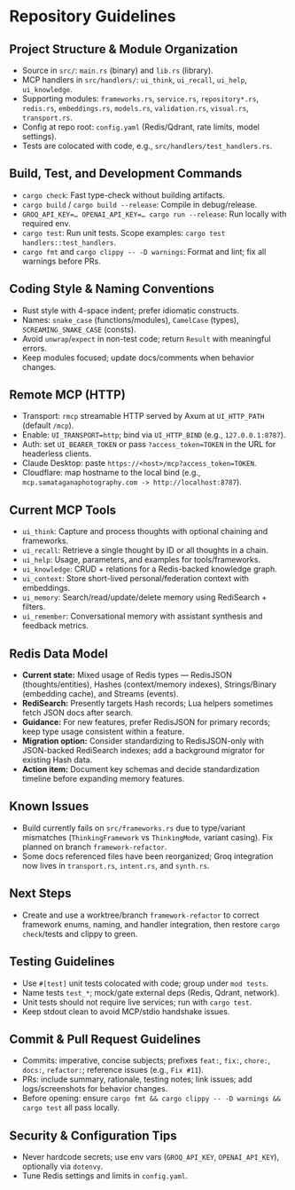 # Repository Guidelines

## Project Structure & Module Organization
- Source in `src/`: `main.rs` (binary) and `lib.rs` (library).
- MCP handlers in `src/handlers/`: `ui_think`, `ui_recall`, `ui_help`, `ui_knowledge`.
- Supporting modules: `frameworks.rs`, `service.rs`, `repository*.rs`, `redis.rs`, `embeddings.rs`, `models.rs`, `validation.rs`, `visual.rs`, `transport.rs`.
- Config at repo root: `config.yaml` (Redis/Qdrant, rate limits, model settings).
- Tests are colocated with code, e.g., `src/handlers/test_handlers.rs`.

## Build, Test, and Development Commands
- `cargo check`: Fast type-check without building artifacts.
- `cargo build` / `cargo build --release`: Compile in debug/release.
- `GROQ_API_KEY=… OPENAI_API_KEY=… cargo run --release`: Run locally with required env.
- `cargo test`: Run unit tests. Scope examples: `cargo test handlers::test_handlers`.
- `cargo fmt` and `cargo clippy -- -D warnings`: Format and lint; fix all warnings before PRs.

## Coding Style & Naming Conventions
- Rust style with 4-space indent; prefer idiomatic constructs.
- Names: `snake_case` (functions/modules), `CamelCase` (types), `SCREAMING_SNAKE_CASE` (consts).
- Avoid `unwrap`/`expect` in non-test code; return `Result` with meaningful errors.
- Keep modules focused; update docs/comments when behavior changes.

## Remote MCP (HTTP)
- Transport: `rmcp` streamable HTTP served by Axum at `UI_HTTP_PATH` (default `/mcp`).
- Enable: `UI_TRANSPORT=http`; bind via `UI_HTTP_BIND` (e.g., `127.0.0.1:8787`).
- Auth: set `UI_BEARER_TOKEN` or pass `?access_token=TOKEN` in the URL for headerless clients.
- Claude Desktop: paste `https://<host>/mcp?access_token=TOKEN`.
- Cloudflare: map hostname to the local bind (e.g., `mcp.samataganaphotography.com -> http://localhost:8787`).

## Current MCP Tools
- `ui_think`: Capture and process thoughts with optional chaining and frameworks.
- `ui_recall`: Retrieve a single thought by ID or all thoughts in a chain.
- `ui_help`: Usage, parameters, and examples for tools/frameworks.
- `ui_knowledge`: CRUD + relations for a Redis-backed knowledge graph.
- `ui_context`: Store short-lived personal/federation context with embeddings.
- `ui_memory`: Search/read/update/delete memory using RediSearch + filters.
- `ui_remember`: Conversational memory with assistant synthesis and feedback metrics.

## Redis Data Model
- **Current state:** Mixed usage of Redis types — RedisJSON (thoughts/entities), Hashes (context/memory indexes), Strings/Binary (embedding cache), and Streams (events).
- **RediSearch:** Presently targets Hash records; Lua helpers sometimes fetch JSON docs after search.
- **Guidance:** For new features, prefer RedisJSON for primary records; keep type usage consistent within a feature.
- **Migration option:** Consider standardizing to RedisJSON-only with JSON-backed RediSearch indexes; add a background migrator for existing Hash data.
- **Action item:** Document key schemas and decide standardization timeline before expanding memory features.

## Known Issues
- Build currently fails on `src/frameworks.rs` due to type/variant mismatches (`ThinkingFramework` vs `ThinkingMode`, variant casing). Fix planned on branch `framework-refactor`.
- Some docs referenced files have been reorganized; Groq integration now lives in `transport.rs`, `intent.rs`, and `synth.rs`.

## Next Steps
- Create and use a worktree/branch `framework-refactor` to correct framework enums, naming, and handler integration, then restore `cargo check`/tests and clippy to green.

## Testing Guidelines
- Use `#[test]` unit tests colocated with code; group under `mod tests`.
- Name tests `test_*`; mock/gate external deps (Redis, Qdrant, network).
- Unit tests should not require live services; run with `cargo test`.
- Keep stdout clean to avoid MCP/stdio handshake issues.

## Commit & Pull Request Guidelines
- Commits: imperative, concise subjects; prefixes `feat:`, `fix:`, `chore:`, `docs:`, `refactor:`; reference issues (e.g., `Fix #11`).
- PRs: include summary, rationale, testing notes; link issues; add logs/screenshots for behavior changes.
- Before opening: ensure `cargo fmt && cargo clippy -- -D warnings && cargo test` all pass locally.

## Security & Configuration Tips
- Never hardcode secrets; use env vars (`GROQ_API_KEY`, `OPENAI_API_KEY`), optionally via `dotenvy`.
- Tune Redis settings and limits in `config.yaml`.
